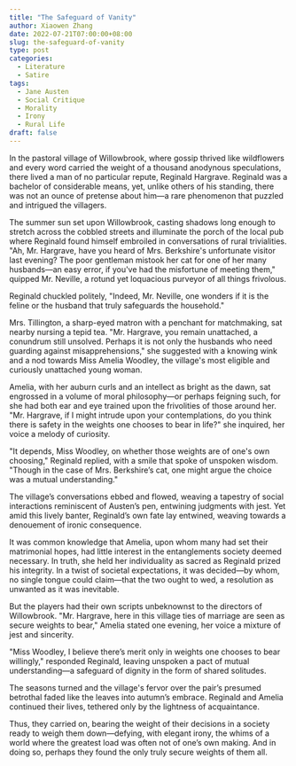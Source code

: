 ```yaml
---
title: "The Safeguard of Vanity"
author: Xiaowen Zhang
date: 2022-07-21T07:00:00+08:00
slug: the-safeguard-of-vanity
type: post
categories:
  - Literature
  - Satire
tags:
  - Jane Austen
  - Social Critique
  - Morality
  - Irony
  - Rural Life
draft: false
---
```


In the pastoral village of Willowbrook, where gossip thrived like wildflowers and every word carried the weight of a thousand anodynous speculations, there lived a man of no particular repute, Reginald Hargrave. Reginald was a bachelor of considerable means, yet, unlike others of his standing, there was not an ounce of pretense about him—a rare phenomenon that puzzled and intrigued the villagers.

The summer sun set upon Willowbrook, casting shadows long enough to stretch across the cobbled streets and illuminate the porch of the local pub where Reginald found himself embroiled in conversations of rural trivialities. "Ah, Mr. Hargrave, have you heard of Mrs. Berkshire's unfortunate visitor last evening? The poor gentleman mistook her cat for one of her many husbands—an easy error, if you've had the misfortune of meeting them," quipped Mr. Neville, a rotund yet loquacious purveyor of all things frivolous.

Reginald chuckled politely, "Indeed, Mr. Neville, one wonders if it is the feline or the husband that truly safeguards the household."

Mrs. Tillington, a sharp-eyed matron with a penchant for matchmaking, sat nearby nursing a tepid tea. "Mr. Hargrave, you remain unattached, a conundrum still unsolved. Perhaps it is not only the husbands who need guarding against misapprehensions," she suggested with a knowing wink and a nod towards Miss Amelia Woodley, the village's most eligible and curiously unattached young woman.

Amelia, with her auburn curls and an intellect as bright as the dawn, sat engrossed in a volume of moral philosophy—or perhaps feigning such, for she had both ear and eye trained upon the frivolities of those around her. "Mr. Hargrave, if I might intrude upon your contemplations, do you think there is safety in the weights one chooses to bear in life?" she inquired, her voice a melody of curiosity.

"It depends, Miss Woodley, on whether those weights are of one's own choosing," Reginald replied, with a smile that spoke of unspoken wisdom. "Though in the case of Mrs. Berkshire’s cat, one might argue the choice was a mutual understanding."

The village’s conversations ebbed and flowed, weaving a tapestry of social interactions reminiscent of Austen’s pen, entwining judgments with jest. Yet amid this lively banter, Reginald’s own fate lay entwined, weaving towards a denouement of ironic consequence.

It was common knowledge that Amelia, upon whom many had set their matrimonial hopes, had little interest in the entanglements society deemed necessary. In truth, she held her individuality as sacred as Reginald prized his integrity. In a twist of societal expectations, it was decided—by whom, no single tongue could claim—that the two ought to wed, a resolution as unwanted as it was inevitable.

But the players had their own scripts unbeknownst to the directors of Willowbrook. "Mr. Hargrave, here in this village ties of marriage are seen as secure weights to bear," Amelia stated one evening, her voice a mixture of jest and sincerity.

"Miss Woodley, I believe there’s merit only in weights one chooses to bear willingly," responded Reginald, leaving unspoken a pact of mutual understanding—a safeguard of dignity in the form of shared solitudes.

The seasons turned and the village's fervor over the pair’s presumed betrothal faded like the leaves into autumn’s embrace. Reginald and Amelia continued their lives, tethered only by the lightness of acquaintance.

Thus, they carried on, bearing the weight of their decisions in a society ready to weigh them down—defying, with elegant irony, the whims of a world where the greatest load was often not of one’s own making. And in doing so, perhaps they found the only truly secure weights of them all. 